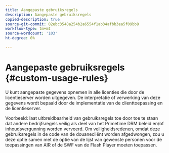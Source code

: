 ```yaml
---
title: Aangepaste gebruiksregels
description: Aangepaste gebruiksregels
copied-description: true
source-git-commit: 02ebc3548a254b2a6554f1ab34afbb3ea5f09bb8
workflow-type: tm+mt
source-wordcount: '103'
ht-degree: 0%

---
```


# Aangepaste gebruiksregels {#custom-usage-rules}

U kunt aangepaste gegevens opnemen in alle licenties die door de licentieserver worden uitgegeven. De interpretatie of verwerking van deze gegevens wordt bepaald door de implementatie van de clienttoepassing en de licentieserver.

Voorbeeld: laat uitbreidbaarheid van gebruiksregels toe door toe te staan dat andere bedrijfsregels veilig als deel van het Primetime DRM beleid en/of inhoudsvergunning worden vervoerd. Om veiligheidsredenen, omdat deze gebruiksregels in de code van de douanecliënt worden afgedwongen, zou u deze optie samen met de optie van de lijst van gewenste personen voor de toepassingen van AIR of de SWF van de Flash Player moeten toepassen.
